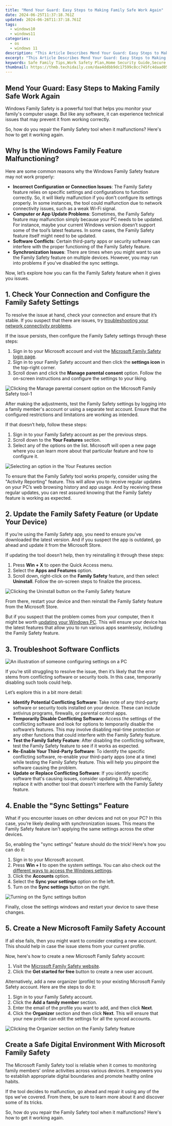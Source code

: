 ```yaml
---
title: "Mend Your Guard: Easy Steps to Making Family Safe Work Again"
date: 2024-06-25T11:37:18.761Z
updated: 2024-06-26T11:37:18.761Z
tags:
  - windows10
  - windows11
categories:
  - os
  - windows 11
description: "This Article Describes Mend Your Guard: Easy Steps to Making Family Safe Work Again"
excerpt: "This Article Describes Mend Your Guard: Easy Steps to Making Family Safe Work Again"
keywords: Safe Family Tips,Work Safety Plan,Home Security Guide,Secure Family Life,Protect Kids at Work,Family Safety Steps,Childproofing Household
thumbnail: https://thmb.techidaily.com/daa4ddbb9dc17599c8cc745fc4daad052ccf0ddb620b28a0347c7de8e4fb4249.jpg
---
```


## Mend Your Guard: Easy Steps to Making Family Safe Work Again

 Windows Family Safety is a powerful tool that helps you monitor your family's computer usage. But like any software, it can experience technical issues that may prevent it from working correctly.

 So, how do you repair the Family Safety tool when it malfunctions? Here's how to get it working again.

## Why Is the Windows Family Feature Malfunctioning?

 Here are some common reasons why the Windows Family Safety feature may not work properly:

* **Incorrect Configuration or Connection Issues**: The Family Safety feature relies on specific settings and configurations to function correctly. So, it will likely malfunction if you don't configure its settings properly. In some instances, the tool could malfunction due to network connectivity issues, such as a weak Wi-Fi signal.
* **Computer or App Update Problems**: Sometimes, the Family Safety feature may malfunction simply because your PC needs to be updated. For instance, maybe your current Windows version doesn’t support some of the tool’s latest features. In some cases, the Family Safety feature itself might need to be updated.
* **Software Conflicts**: Certain third-party apps or security software can interfere with the proper functioning of the Family Safety feature.
* **Synchronization Issues**: There are times when you might want to use the Family Safety feature on multiple devices. However, you may run into problems if you've disabled the sync settings.

 Now, let’s explore how you can fix the Family Safety feature when it gives you issues.

## 1\. Check Your Connection and Configure the Family Safety Settings

 To resolve the issue at hand, check your connection and ensure that it’s stable. If you suspect that there are issues, try [troubleshooting your network connectivity problems](https://www.makeuseof.com/tag/7-simple-steps-diagnose-network-problem/).

 If the issue persists, then configure the Family Safety settings through these steps:

1. Sign in to your Microsoft account and visit the [Microsoft Family Safety login page](https://account.microsoft.com/family).
2. Sign in to your Family Safety account and then click the **settings icon** in the top-right corner.
3. Scroll down and click the **Manage parental consent** option. Follow the on-screen instructions and configure the settings to your liking.

![Clicking the Manage parental consent option on the Microsoft Family Safety tool-1](https://static1.makeuseofimages.com/wordpress/wp-content/uploads/2023/07/clicking-the-manage-parental-consent-option-on-the-microsoft-family-safety-tool-1.jpg)

 After making the adjustments, test the Family Safety settings by logging into a family member's account or using a separate test account. Ensure that the configured restrictions and limitations are working as intended.

 If that doesn’t help, follow these steps:

1. Sign in to your Family Safety account as per the previous steps.
2. Scroll down to the **Your Features** section.
3. Select any of the options on the list. Microsoft will open a new page where you can learn more about that particular feature and how to configure it.

![Selecting an option in the Your Features section](https://static1.makeuseofimages.com/wordpress/wp-content/uploads/2023/07/selecting-an-option-in-the-your-features-section.jpg)

 To ensure that the Family Safety tool works properly, consider using the "Activity Reporting" feature. This will allow you to receive regular updates on your PC’s web browsing history and app usage. And by receiving these regular updates, you can rest assured knowing that the Family Safety feature is working as expected.

## 2\. Update the Family Safety Feature (or Update Your Device)

 If you’re using the Family Safety app, you need to ensure you've downloaded the latest version. And if you suspect the app is outdated, go ahead and update it from the Microsoft Store.

 If updating the tool doesn’t help, then try reinstalling it through these steps:

1. Press **Win + X** to open the Quick Access menu.
2. Select the **Apps and Features** option.
3. Scroll down, right-click on the **Family Safety** feature, and then select **Uninstall**. Follow the on-screen steps to finalize the process.

![Clicking the Uninstall button on the Family Safety feature](https://static1.makeuseofimages.com/wordpress/wp-content/uploads/2023/07/clicking-the-uninstall-button-on-the-family-safety-feature.jpg)

 From there, restart your device and then reinstall the Family Safety feature from the Microsoft Store.

 But if you suspect that the problem comes from your computer, then it might be worth [updating your Windows PC](https://www.makeuseof.com/update-windows-manually/). This will ensure your device has the latest features that allow you to run various apps seamlessly, including the Family Safety feature.

## 3\. Troubleshoot Software Conflicts

![An illustration of someone configuring settings on a PC](https://static1.makeuseofimages.com/wordpress/wp-content/uploads/2022/08/An-illustration-of-someone-configuring-settings-on-a-PC.jpg)

 If you’re still struggling to resolve the issue, then it’s likely that the error stems from conflicting software or security tools. In this case, temporarily disabling such tools could help.

 Let’s explore this in a bit more detail:

* **Identify Potential Conflicting Software**: Take note of any third-party software or security tools installed on your device. These can include antivirus programs, firewalls, or parental control apps.
* **Temporarily Disable Conflicting Software**: Access the settings of the conflicting software and look for options to temporarily disable the software’s features. This may involve disabling real-time protection or any other functions that could interfere with the Family Safety feature.
* **Test the Family Safety Feature**: After disabling the conflicting software, test the Family Safety feature to see if it works as expected.
* **Re-Enable Your Third-Party Software**: To identify the specific conflicting software, re-enable your third-party apps (one at a time) while testing the Family Safety feature. This will help you pinpoint the software causing the problem.
* **Update or Replace Conflicting Software**: If you identify specific software that's causing issues, consider updating it. Alternatively, replace it with another tool that doesn’t interfere with the Family Safety feature.

## 4\. Enable the "Sync Settings" Feature

 What if you encounter issues on other devices and not on your PC? In this case, you’re likely dealing with synchronization issues. This means the Family Safety feature isn't applying the same settings across the other devices.

 So, enabling the "sync settings" feature should do the trick! Here's how you can do it:

1. Sign in to your Microsoft account.
2. Press **Win + I** to open the system settings. You can also check out the [different ways to access the Windows settings](https://www.makeuseof.com/windows-ways-to-open-system-settings/).
3. Click the **Accounts** option.
4. Select the **Sync your settings** option on the left.
5. Turn on the **Sync settings** button on the right.

![Turning on the Sync settings button](https://static1.makeuseofimages.com/wordpress/wp-content/uploads/2023/07/turning-on-the-sync-settings-button.jpg)

 Finally, close the settings windows and restart your device to save these changes.

## 5\. Create a New Microsoft Family Safety Account

 If all else fails, then you might want to consider creating a new account. This should help in case the issue stems from your current profile.

 Now, here's how to create a new Microsoft Family Safety account:

1. Visit the [Microsoft Family Safety website](https://account.microsoft.com/family).
2. Click the **Get started for free** button to create a new user account.

 Alternatively, add a new organizer (profile) to your existing Microsoft Family Safety account. Here are the steps to do it:

1. Sign in to your Family Safety account.
2. Click the **Add a family member** section.
3. Enter the email of the profile you want to add, and then click **Next**.
4. Click the **Organizer** section and then click **Next**. This will ensure that your new profile can edit the settings for all the synced accounts.

![Clicking the Organizer section on the Family Safety feature](https://static1.makeuseofimages.com/wordpress/wp-content/uploads/2023/07/clicking-the-organizer-section-on-the-family-safety-feature.jpg)

## Create a Safe Digital Environment With Microsoft Family Safety

 The Microsoft Family Safety tool is reliable when it comes to monitoring family members’ online activities across various devices. It empowers you to establish appropriate digital boundaries and promote healthy online habits.

 If the tool decides to malfunction, go ahead and repair it using any of the tips we’ve covered. From there, be sure to learn more about it and discover some of its tricks.

 So, how do you repair the Family Safety tool when it malfunctions? Here's how to get it working again.



<ins class="adsbygoogle"
      style="display:block"
      data-ad-client="ca-pub-7571918770474297"
      data-ad-slot="8358498916"
      data-ad-format="auto"
      data-full-width-responsive="true"></ins>